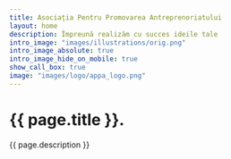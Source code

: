 ```yaml
---
title: Asociația Pentru Promovarea Antreprenoriatului
layout: home
description: Împreună realizăm cu succes ideile tale
intro_image: "images/illustrations/orig.png"
intro_image_absolute: true
intro_image_hide_on_mobile: true
show_call_box: true
image: "images/logo/appa_logo.png"
---
```


# {{ page.title }}.

{{ page.description }}

